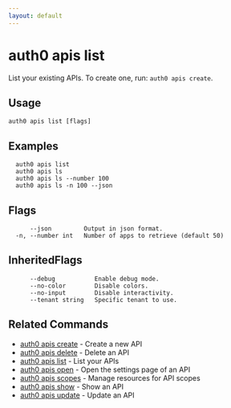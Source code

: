 ```yaml
---
layout: default
---
```

# auth0 apis list

List your existing APIs. To create one, run: `auth0 apis create`.

## Usage
```
auth0 apis list [flags]
```

## Examples

```
  auth0 apis list
  auth0 apis ls
  auth0 apis ls --number 100
  auth0 apis ls -n 100 --json
```


## Flags

```
      --json         Output in json format.
  -n, --number int   Number of apps to retrieve (default 50)
```


## InheritedFlags

```
      --debug           Enable debug mode.
      --no-color        Disable colors.
      --no-input        Disable interactivity.
      --tenant string   Specific tenant to use.
```


## Related Commands

- [auth0 apis create](auth0_apis_create.md) - Create a new API
- [auth0 apis delete](auth0_apis_delete.md) - Delete an API
- [auth0 apis list](auth0_apis_list.md) - List your APIs
- [auth0 apis open](auth0_apis_open.md) - Open the settings page of an API
- [auth0 apis scopes](auth0_apis_scopes.md) - Manage resources for API scopes
- [auth0 apis show](auth0_apis_show.md) - Show an API
- [auth0 apis update](auth0_apis_update.md) - Update an API



